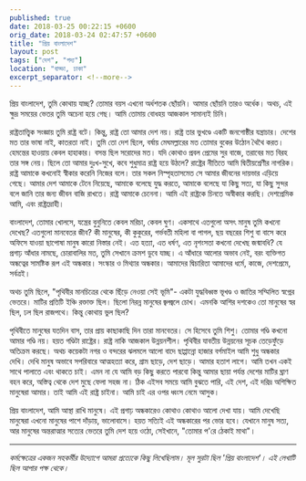 ```yaml
---
published: true
date: 2018-03-25 00:22:15 +0600
orig_date: 2018-03-24 02:47:57 +0600
title: "প্রিয় বাংলাদেশ"
layout: post
tags: ["দেশ", "গদ্য"]
location: "বাড্ডা, ঢাকা"
excerpt_separator: <!--more-->
---
```

প্রিয় বাংলাদেশ, তুমি কোথায় যাচ্ছ? তোমার বয়স এখনো অর্ধশতক ছোঁয়নি। আমার ছোঁয়নি তারও অর্ধেক। অথচ, এই ক্ষুদ্র সময়ের ভেতর তুমি অচেনা হয়ে গেছ। আমি তোমায় বোধহয় আজকাল সামান্যই চিনি।

রাষ্ট্রতাত্ত্বিক সংজ্ঞায় তুমি রাষ্ট্র বটে। কিন্তু, রাষ্ট্র তো আমার দেশ নয়। রাষ্ট্র তার ভুখণ্ডে একটি জনগোষ্ঠীর যন্ত্রাচার। দেশের মত তার ভাষা নাই, কাতরতা নাই। তুমি তো দেশ ছিলে, বর্ষায় মেঘমল্লারের মত তোমার বুকের উঠোন থৈথৈ করত। হেমন্তের হাওয়ায় কেবল হাহাকার। বসন্ত ছিল সরোদের মত। যদি কোথাও প্রবল প্রেমের সুর বাজে, তরাবের মত বিরহ তার সঙ্গ নেয়। ছিলে তো আমার দুঃখ-সুখে, কবে শুধুমাত্র রাষ্ট্র হয়ে উঠলে?<!--more--> রাষ্ট্রের নীতিতে আমি দ্বিতীয়শ্রেণীর নাগরিক। রাষ্ট্র আমাকে কখনোই স্বীকার করেনি নিজের বলে। তার সকল নিস্পৃহতাসমেত সে আমার জীবনের দায়ভার এড়িয়ে গেছে। আমার দেশ আমাকে টেনে নিয়েছে, আমাকে বলেছে যুদ্ধ করতে, আমাকে বলেছে যা কিছু সত্য, যা কিছু সুন্দর বলে জানি তার জন্য জীবন বাজি রাখতে। রাষ্ট্র আমাকে চেনেনা। আমি এই রাষ্ট্রকে চিনতে অস্বীকার করছি। দেশপ্রেমিক আমি, এবং রাষ্ট্রদ্রোহী।

বাংলাদেশ, তোমার খোলসে, যন্ত্রের বুনুনিতে কেবল মরিচা, কেবল ঘুণ। একসাথে এতগুলো অসৎ মানুষ তুমি কখনো দেখেছ? এতগুলো মানবেতর জীব? কী মানুষের, কী কুকুরের, গর্ভবতী মহিলা বা পাগল, ছয় বছরের শিশু বা বাসে করে অফিসে যাওয়া ছাপোষা মানুষ কারো নিস্তার নেই। এত হত্যা, এত ধর্ষণ, এত নৃশংসতা কখনো দেখেছ জন্মাবধি? যে প্রগাঢ় আঁধার নামছে, চোরাবালির মত, তুমি সেখানে ক্রমশ ডুবে যাচ্ছ। এ আঁধারে আলোর অভাব নেই, বরং ব্যক্তিগত অন্ধত্বের সামষ্টিক রূপ এই অন্ধকার। সংস্কার ও মিথ্যার অন্ধকার। আমাদের দ্বিচারিতা আমাদের ধর্মে, কাজে, দেশপ্রেমে, সর্বত্রই।

অথচ তুমি ছিলে, "পৃথিবীর মানচিত্রের থেকে ছিঁড়ে নেওয়া সেই ভূমি"- একটা যুদ্ধবিধ্বস্ত ভূখণ্ড ও জাতির সম্মিলিত স্বপ্নের ভেতরে। মাটির প্রতিটি ইঞ্চি রক্তাক্ত ছিল। ছিলো নিরন্ন মানুষের জ্বলজ্বলে চোখ। এমনকি আশির দশকেও তো মানুষের স্বর ছিল, ঢল ছিল রাজপথে। কিন্তু কোথায় ভুল ছিল?

পৃথিবীতে মানুষের যতদিন বাস, তার প্রায় কাছাকাছি দিন তারা মানবেতর। সে হিসেবে তুমি শিশু। তোমার গণ্ডি কখনো আমার গণ্ডি নয়। হয়ত গণ্ডিটা রাষ্ট্রের। রাষ্ট্র নাকি আজকাল উন্নয়নশীল। পৃথিবীর যাবতীয় উন্নয়নের সূচক তেড়েফুঁড়ে অতিক্রম করছে। অথচ কয়েকটা নগর ও বন্দরের ঝলমলে আলো বাদে ছাপ্পান্নো হাজার বর্গমাইল আমি শুধু অন্ধকার দেখি। দেখি মানুষ অভাবে সপরিবারে আত্মহত্যা করে, গ্রাম ছাড়ে, দেশ ছাড়ে। আমার হতাশ লাগে। আমি তখন একই সাথে পালাতে এবং থাকতে চাই। এমন না যে আমি বড় কিছু করতে পারবো কিন্তু আমার ছায়া পর্যন্ত দেশের মাটির ঘ্রাণ বহন করে, অস্তিত্ব থেকে দেশ মুছে ফেলা সহজ না। ঠিক এইসব সময়ে আমি বুঝতে পারি, এই দেশ, এই দরিদ্র অশিক্ষিত মানুষেরা আমার। তাই আমি এই রাষ্ট্র চাইনা। আমি চাই এর ওপর ধ্বংস নেমে আসুক।

প্রিয় বাংলাদেশ, আমি আস্থা রাখি মানুষে। এই প্রগাঢ় অন্ধকারেও কোথাও কোথাও আলো দেখা যায়। আমি দেখেছি মানুষেরা এখনো মানুষের পাশে দাঁড়ায়, ভালোবাসে। হয়ত সত্যিই এই অন্ধকারের পর ভোর হবে। যেখানে মানুষ সত্য, আর মানুষের অন্তরাত্মার সত্যের ভেতরে তুমি দেশ হয়ে ওঠো, সেইখানে, "তোমার প'রে ঠেকাই মাথা"।

***
*কর্মক্ষেত্রের একজন সহকর্মীর উদ্যোগে আমরা প্রত্যেকে কিছু লিখেছিলাম। মূল সুরটা ছিল 'প্রিয় বাংলাদেশ'। এই লেখাটি ছিল আপার পক্ষ থেকে।*